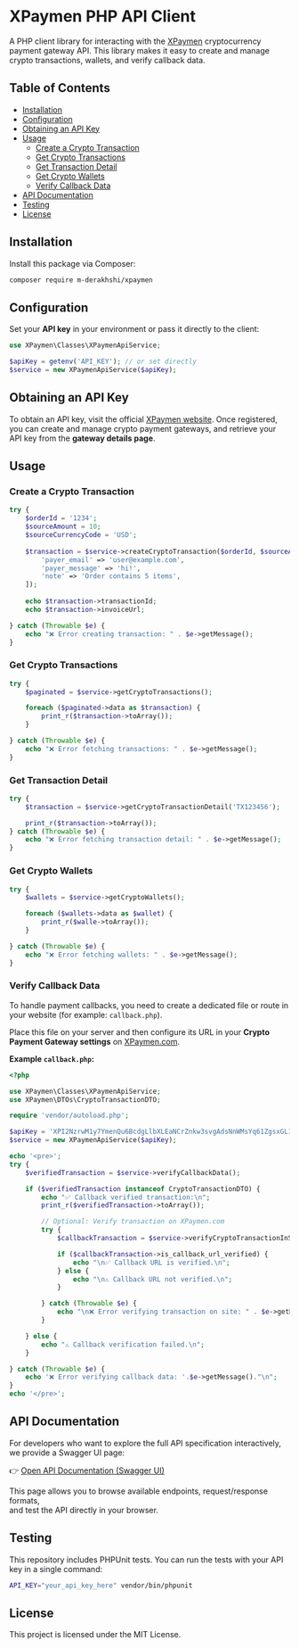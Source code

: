 # XPaymen PHP API Client

A PHP client library for interacting with the [XPaymen](https://xpaymen.com) cryptocurrency payment gateway API.
This library makes it easy to create and manage crypto transactions, wallets, and verify callback data.

## Table of Contents

* [Installation](#installation)
* [Configuration](#configuration)
* [Obtaining an API Key](#obtaining-an-api-key)
* [Usage](#usage)
    * [Create a Crypto Transaction](#create-a-crypto-transaction)
    * [Get Crypto Transactions](#get-crypto-transactions)
    * [Get Transaction Detail](#get-transaction-detail)
    * [Get Crypto Wallets](#get-crypto-wallets)
    * [Verify Callback Data](#verify-callback-data)
* [API Documentation](#api-documentation)
* [Testing](#testing)
* [License](#license)

## Installation

Install this package via Composer:

```bash
composer require m-derakhshi/xpaymen
```

## Configuration

Set your **API key** in your environment or pass it directly to the client:

```php
use XPaymen\Classes\XPaymenApiService;

$apiKey = getenv('API_KEY'); // or set directly
$service = new XPaymenApiService($apiKey);
```

## Obtaining an API Key

To obtain an API key, visit the official [XPaymen website](https://xpaymen.com).
Once registered, you can create and manage crypto payment gateways, and retrieve your API key from the **gateway details page**.

## Usage

### Create a Crypto Transaction

```php
try {
    $orderId = '1234';
    $sourceAmount = 10;
    $sourceCurrencyCode = 'USD';
    
    $transaction = $service->createCryptoTransaction($orderId, $sourceAmount, $sourceCurrencyCode, [
        'payer_email' => 'user@example.com',
        'payer_message' => 'hi!',
        'note' => 'Order contains 5 items',
    ]);
    
    echo $transaction->transactionId;
    echo $transaction->invoiceUrl;

} catch (Throwable $e) {
    echo "❌ Error creating transaction: " . $e->getMessage();
}
```

### Get Crypto Transactions

```php
try {
    $paginated = $service->getCryptoTransactions();

    foreach ($paginated->data as $transaction) {
        print_r($transaction->toArray());
    }

} catch (Throwable $e) {
    echo "❌ Error fetching transactions: " . $e->getMessage();
}
```

### Get Transaction Detail

```php
try {
    $transaction = $service->getCryptoTransactionDetail('TX123456');

    print_r($transaction->toArray());
} catch (Throwable $e) {
    echo "❌ Error fetching transaction detail: " . $e->getMessage();
}
```

### Get Crypto Wallets

```php
try {
    $wallets = $service->getCryptoWallets();

    foreach ($wallets->data as $wallet) {
        print_r($walle->toArray());
    }

} catch (Throwable $e) {
    echo "❌ Error fetching wallets: " . $e->getMessage();
}
```

### Verify Callback Data

To handle payment callbacks, you need to create a dedicated file or route in your website (for example: `callback.php`).

Place this file on your server and then configure its URL in your **Crypto Payment Gateway settings** on [XPaymen.com](https://xpaymen.com).

**Example `callback.php`:**

```php
<?php

use XPaymen\Classes\XPaymenApiService;
use XPaymen\DTOs\CryptoTransactionDTO;

require 'vendor/autoload.php';

$apiKey = 'XPI2NzrwM1y7YmenQu6BcdgLlbXLEaNCrZnkw3svgAdsNnWMsYq61ZgsxGL1CMx1';
$service = new XPaymenApiService($apiKey);

echo '<pre>';
try {
    $verifiedTransaction = $service->verifyCallbackData();

    if ($verifiedTransaction instanceof CryptoTransactionDTO) {
        echo "✅ Callback verified transaction:\n";
        print_r($verifiedTransaction->toArray());

        // Optional: Verify transaction on XPaymen.com
        try {
            $callbackTransaction = $service->verifyCryptoTransactionInSite($verifiedTransaction);

            if ($callbackTransaction->is_callback_url_verified) {
                echo "\n✅ Callback URL is verified.\n";
            } else {
                echo "\n⚠ Callback URL not verified.\n";
            }

        } catch (Throwable $e) {
            echo "\n❌ Error verifying transaction on site: " . $e->getMessage() . "\n";
        }

    } else {
        echo "⚠ Callback verification failed.\n";
    }

} catch (Throwable $e) {
    echo '❌ Error verifying callback data: '.$e->getMessage()."\n";
}
echo '</pre>';
```

## API Documentation

For developers who want to explore the full API specification interactively,  
we provide a Swagger UI page:

👉 [Open API Documentation (Swagger UI)](https://m-derakhshi.github.io/xpaymen/swagger.html)

This page allows you to browse available endpoints, request/response formats,  
and test the API directly in your browser.


## Testing

This repository includes PHPUnit tests.
You can run the tests with your API key in a single command:

```bash
API_KEY="your_api_key_here" vendor/bin/phpunit
```

## License

This project is licensed under the MIT License.